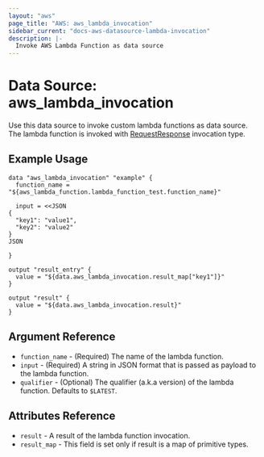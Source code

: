 ```yaml
---
layout: "aws"
page_title: "AWS: aws_lambda_invocation"
sidebar_current: "docs-aws-datasource-lambda-invocation"
description: |-
  Invoke AWS Lambda Function as data source
---
```


# Data Source: aws_lambda_invocation

Use this data source to invoke custom lambda functions as data source.
The lambda function is invoked with [RequestResponse](https://docs.aws.amazon.com/lambda/latest/dg/API_Invoke.html#API_Invoke_RequestSyntax)
invocation type.

## Example Usage

```hcl
data "aws_lambda_invocation" "example" {
  function_name = "${aws_lambda_function.lambda_function_test.function_name}"

  input = <<JSON
{
  "key1": "value1",
  "key2": "value2"
}
JSON

}

output "result_entry" {
  value = "${data.aws_lambda_invocation.result_map["key1"]}"
}

output "result" {
  value = "${data.aws_lambda_invocation.result}"
}
```

## Argument Reference

 * `function_name` - (Required) The name of the lambda function.
 * `input` - (Required) A string in JSON format that is passed as payload to the lambda function.
 * `qualifier` - (Optional) The qualifier (a.k.a version) of the lambda function. Defaults
 to `$LATEST`.

## Attributes Reference

 * `result` - A result of the lambda function invocation.
 * `result_map` - This field is set only if result is a map of primitive types.
